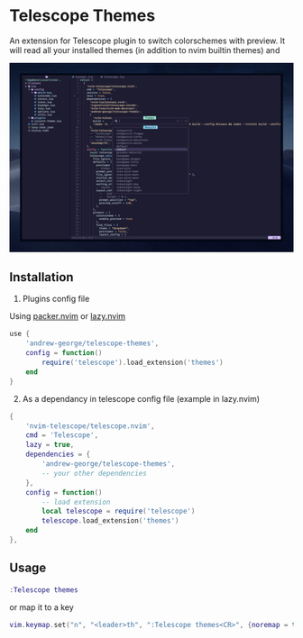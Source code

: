 # Telescope Themes

An extension for Telescope plugin to switch colorschemes with preview. It will read all your installed themes (in addition to nvim builtin themes) and

![demo](assets/telescope-themes.png)

## Installation

1. Plugins config file

Using [packer.nvim](https://github.com/wbthomason/packer.nvim) or [lazy.nvim](https://github.com/folke/lazy.nvim)

```lua
use {
	'andrew-george/telescope-themes',
	config = function()
		require('telescope').load_extension('themes')
	end
}
```

2. As a dependancy in telescope config file (example in lazy.nvim)

```lua
{
    'nvim-telescope/telescope.nvim',
    cmd = 'Telescope',
    lazy = true,
    dependencies = {
		'andrew-george/telescope-themes',
		-- your other dependencies
    },
    config = function()
	    -- load extension
	    local telescope = require('telescope')
	    telescope.load_extension('themes')
    end
},
```

## Usage

```lua
:Telescope themes
```

or map it to a key
```lua
vim.keymap.set("n", "<leader>th", ":Telescope themes<CR>", {noremap = true, silent = true})
```
